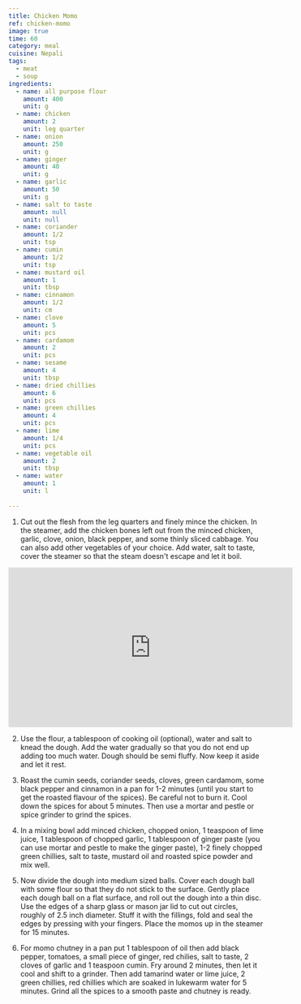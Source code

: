 ```yaml
---
title: Chicken Momo
ref: chicken-momo
image: true
time: 60
category: meal
cuisine: Nepali
tags:
  - meat
  - soup
ingredients:
  - name: all purpose flour
    amount: 400
    unit: g
  - name: chicken
    amount: 2
    unit: leg quarter
  - name: onion
    amount: 250
    unit: g
  - name: ginger
    amount: 40
    unit: g
  - name: garlic
    amount: 50
    unit: g
  - name: salt to taste
    amount: null
    unit: null
  - name: coriander
    amount: 1/2
    unit: tsp
  - name: cumin
    amount: 1/2
    unit: tsp
  - name: mustard oil
    amount: 1
    unit: tbsp
  - name: cinnamon
    amount: 1/2
    unit: cm
  - name: clove
    amount: 5
    unit: pcs
  - name: cardamom
    amount: 2
    unit: pcs
  - name: sesame
    amount: 4
    unit: tbsp
  - name: dried chillies
    amount: 6
    unit: pcs
  - name: green chillies
    amount: 4
    unit: pcs
  - name: lime 
    amount: 1/4
    unit: pcs
  - name: vegetable oil
    amount: 2
    unit: tbsp
  - name: water
    amount: 1
    unit: l
    
---
```



1. Cut out the flesh from the leg quarters and finely mince the chicken. In the steamer, add the chicken bones left out from the minced chicken, garlic, clove, onion, black pepper, and some thinly sliced cabbage. You can also add other vegetables of your choice. Add water, salt to taste, cover the steamer so that the steam doesn't escape  and let it boil.

<iframe width="560" height="315" src="https://www.youtube.com/embed/ZxzwUpGWQVU" frameborder="0" allow="accelerometer; autoplay; encrypted-media; gyroscope; picture-in-picture" allowfullscreen></iframe>

2. Use the flour, a tablespoon of cooking oil (optional), water and salt to knead the dough. Add the water gradually so that you do not end up adding too much water. Dough should be semi fluffy. Now keep it aside and let it rest.

3. Roast the cumin seeds, coriander seeds, cloves, green cardamom, some black pepper and cinnamon in a pan for 1-2 minutes (until you start to get the roasted flavour of the spices). Be careful not to burn it. Cool down the spices for about 5 minutes. Then use a mortar and pestle or spice grinder to grind the spices.

4. In a mixing bowl add minced chicken, chopped onion, 1 teaspoon of lime juice, 1 tablespoon of chopped garlic, 1 tablespoon of ginger paste (you can use mortar and pestle to make the ginger paste), 1-2 finely chopped green chillies, salt to taste, mustard oil and roasted spice powder and mix well. 

5. Now divide the dough into medium sized balls. Cover each dough ball with some flour so that they do not stick to the surface. Gently place each dough ball on a flat surface, and roll out the dough into a thin disc. Use the edges of a sharp glass or mason jar lid to cut out circles, roughly of 2.5 inch diameter. Stuff it with the fillings, fold and seal the edges by pressing with your fingers. Place the momos up in the steamer for 15 minutes. 

6. For momo chutney in a pan put 1 tablespoon of oil then add black pepper, tomatoes, a small piece of ginger, red chilies, salt to taste, 2 cloves of garlic and 1 teaspoon cumin. Fry around 2 minutes, then let it cool and shift to a grinder. Then add tamarind water or lime juice, 2 green chillies, red chillies which are soaked in lukewarm water for 5 minutes. Grind all the spices to a smooth paste and  chutney is ready.









